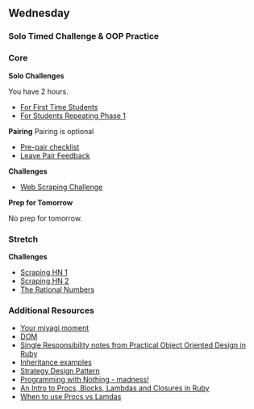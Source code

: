 ## Wednesday

### Solo Timed Challenge & OOP Practice

### Core

**Solo Challenges**

You have 2 hours.

- [For First Time Students](../../../../algorithms-and-oo-checkpoint-challenge)
- [For Students Repeating Phase 1](../../../../alt-algorithms-and-oo-checkpoint-challenge)

**Pairing**
Pairing is optional

- [Pre-pair checklist](../resources/pair-checkin-tips.md)
- [Leave Pair Feedback](../feedback.md)

**Challenges**

- [Web Scraping Challenge](../../../../web-scraping-challenge)

**Prep for Tomorrow**

No prep for tomorrow.

### Stretch

**Challenges**
- [Scraping HN 1](../../../../scraping-hn-1-building-objects-challenge)
- [Scraping HN 2](../../../../scraping-hn-2-saving-to-csv-challenge)
- [The Rational Numbers](../../../../the-rational-numbers-challenge)

### Additional Resources
- [Your miyagi moment](http://techcrunch.com/2013/08/10/your-miyagi-moment/)
- [DOM](http://www.w3.org/TR/DOM-Level-2-Core/introduction.html)
- [Single Responsibility notes from Practical Object Oriented Design in Ruby](../resources/oop-single-responsibility-poodr.md)
- [Inheritance examples](../resources/oop-inheritence-examples.md)
- [Strategy Design Pattern](http://en.wikipedia.org/wiki/Strategy_pattern)
- [Programming with Nothing - madness!](http://codon.com/programming-with-nothing)
- [An Intro to Procs, Blocks, Lambdas and Closures in Ruby](http://www.youtube.com/watch?v=VBC-G6hahWA)
- [When to use Procs vs Lamdas](http://stackoverflow.com/questions/626/when-to-use-lambda-when-to-use-proc-new)
